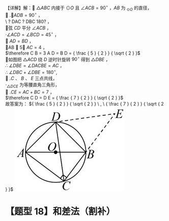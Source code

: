 【详解】解： $\triangle A B C$ 内接于 $\odot O$ 且 $\angle A C B = 9 0 ^ { \circ }$ ，$A B$ 为 $_ { \odot O }$ 的直径，  
 $. \angle A D B = 9 0 ^ { \circ }$ ，  
\ ? DAC ? DBC 180? ，  
弦 $C D$ 平分 $\angle A C B$ ，  
$\cdot \angle A C D = \angle B C D = 4 5 ^ { \circ }$ ，  
 $A D = B D$ ，  
AB  5， $A C = 4$ ，  
$\therefore C B = 3 A D = B D = { \frac { 5 } { 2 } } { \sqrt { 2 } }$   
如图把 $\triangle A C D$ 绕 $D$ 逆时针旋转 $9 0 ^ { \circ }$ 得到 $\triangle D B E$ ，  
$\therefore \angle D B E = \angle D A C B E = A C$ ，  
$\therefore \angle D B C + \angle D B E = 1 8 0 ^ { \circ } ,$   
 $. C$ 、 $B$ 、 $E$ 三点共线，  
$\cdot _ { \triangle D C E }$ 为等腰直角三角形，  
 $\scriptstyle . C E = A C + B C = 7$ ，  
$\therefore C D = D E = { \frac { 7 } { 2 } } { \sqrt { 2 } }$   
故答案为： ${ \frac { 5 } { 2 } } { \sqrt { 2 } } \ , \ { \frac { 7 } { 2 } } { \sqrt { 2 } }$
![](<../../qs_image_DB/专题3-6__圆的综合（27类题型）（解析版）/3e93441a0e41e8a69f9efdc365386940d912a393a80281a48c725678a55515e7.jpg>)
# 【题型 18】和差法（割补）
